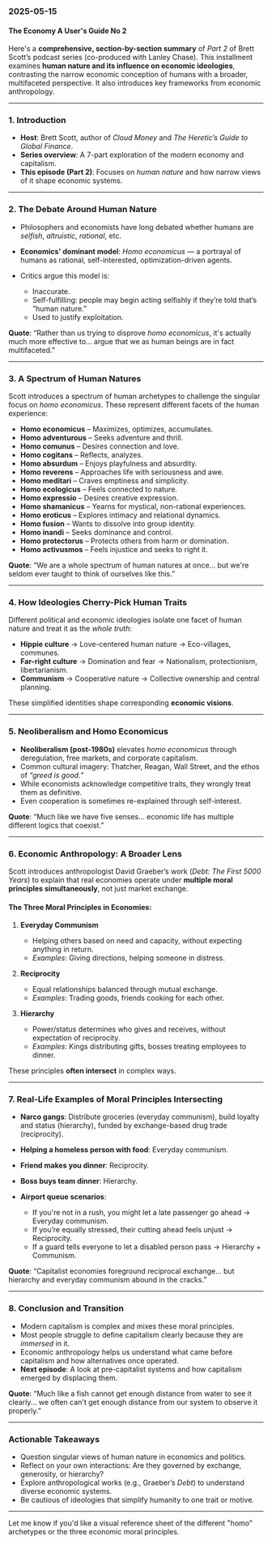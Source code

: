 ### 2025-05-15
#### The Economy A User's Guide No 2

Here's a **comprehensive, section-by-section summary** of *Part 2* of Brett Scott’s podcast series (co-produced with Lanley Chase). This installment examines **human nature and its influence on economic ideologies**, contrasting the narrow economic conception of humans with a broader, multifaceted perspective. It also introduces key frameworks from economic anthropology.

---

### **1. Introduction**

* **Host**: Brett Scott, author of *Cloud Money* and *The Heretic’s Guide to Global Finance*.
* **Series overview**: A 7-part exploration of the modern economy and capitalism.
* **This episode (Part 2)**: Focuses on *human nature* and how narrow views of it shape economic systems.

---

### **2. The Debate Around Human Nature**

* Philosophers and economists have long debated whether humans are *selfish*, *altruistic*, *rational*, etc.
* **Economics' dominant model**: *Homo economicus* — a portrayal of humans as rational, self-interested, optimization-driven agents.
* Critics argue this model is:

  * Inaccurate.
  * Self-fulfilling: people may begin acting selfishly if they’re told that’s “human nature.”
  * Used to justify exploitation.

**Quote**: “Rather than us trying to disprove *homo economicus*, it's actually much more effective to... argue that we as human beings are in fact multifaceted.”

---

### **3. A Spectrum of Human Natures**

Scott introduces a spectrum of human archetypes to challenge the singular focus on *homo economicus*. These represent different facets of the human experience:

* **Homo economicus** – Maximizes, optimizes, accumulates.
* **Homo adventurous** – Seeks adventure and thrill.
* **Homo comunus** – Desires connection and love.
* **Homo cogitans** – Reflects, analyzes.
* **Homo absurdum** – Enjoys playfulness and absurdity.
* **Homo reverens** – Approaches life with seriousness and awe.
* **Homo meditari** – Craves emptiness and simplicity.
* **Homo ecologicus** – Feels connected to nature.
* **Homo expressio** – Desires creative expression.
* **Homo shamanicus** – Yearns for mystical, non-rational experiences.
* **Homo eroticus** – Explores intimacy and relational dynamics.
* **Homo fusion** – Wants to dissolve into group identity.
* **Homo inandi** – Seeks dominance and control.
* **Homo protectorus** – Protects others from harm or domination.
* **Homo activusmos** – Feels injustice and seeks to right it.

**Quote**: “We are a whole spectrum of human natures at once... but we're seldom ever taught to think of ourselves like this.”

---

### **4. How Ideologies Cherry-Pick Human Traits**

Different political and economic ideologies isolate one facet of human nature and treat it as the *whole truth*:

* **Hippie culture** → Love-centered human nature → Eco-villages, communes.
* **Far-right culture** → Domination and fear → Nationalism, protectionism, libertarianism.
* **Communism** → Cooperative nature → Collective ownership and central planning.

These simplified identities shape corresponding **economic visions**.

---

### **5. Neoliberalism and Homo Economicus**

* **Neoliberalism (post-1980s)** elevates *homo economicus* through deregulation, free markets, and corporate capitalism.
* Common cultural imagery: Thatcher, Reagan, Wall Street, and the ethos of *“greed is good.”*
* While economists acknowledge competitive traits, they wrongly treat them as definitive.
* Even cooperation is sometimes re-explained through self-interest.

**Quote**: “Much like we have five senses... economic life has multiple different logics that coexist.”

---

### **6. Economic Anthropology: A Broader Lens**

Scott introduces anthropologist David Graeber’s work (*Debt: The First 5000 Years*) to explain that real economies operate under **multiple moral principles simultaneously**, not just market exchange.

#### The Three Moral Principles in Economies:

1. **Everyday Communism**

   * Helping others based on need and capacity, without expecting anything in return.
   * *Examples*: Giving directions, helping someone in distress.

2. **Reciprocity**

   * Equal relationships balanced through mutual exchange.
   * *Examples*: Trading goods, friends cooking for each other.

3. **Hierarchy**

   * Power/status determines who gives and receives, without expectation of reciprocity.
   * *Examples*: Kings distributing gifts, bosses treating employees to dinner.

These principles **often intersect** in complex ways.

---

### **7. Real-Life Examples of Moral Principles Intersecting**

* **Narco gangs**: Distribute groceries (everyday communism), build loyalty and status (hierarchy), funded by exchange-based drug trade (reciprocity).
* **Helping a homeless person with food**: Everyday communism.
* **Friend makes you dinner**: Reciprocity.
* **Boss buys team dinner**: Hierarchy.
* **Airport queue scenarios**:

  * If you're not in a rush, you might let a late passenger go ahead → Everyday communism.
  * If you’re equally stressed, their cutting ahead feels unjust → Reciprocity.
  * If a guard tells everyone to let a disabled person pass → Hierarchy + Communism.

**Quote**: “Capitalist economies foreground reciprocal exchange... but hierarchy and everyday communism abound in the cracks.”

---

### **8. Conclusion and Transition**

* Modern capitalism is complex and mixes these moral principles.
* Most people struggle to define capitalism clearly because they are *immersed* in it.
* Economic anthropology helps us understand what came before capitalism and how alternatives once operated.
* **Next episode**: A look at pre-capitalist systems and how capitalism emerged by displacing them.

**Quote**: “Much like a fish cannot get enough distance from water to see it clearly... we often can't get enough distance from our system to observe it properly.”

---

### **Actionable Takeaways**

* Question singular views of human nature in economics and politics.
* Reflect on your own interactions: Are they governed by exchange, generosity, or hierarchy?
* Explore anthropological works (e.g., Graeber’s *Debt*) to understand diverse economic systems.
* Be cautious of ideologies that simplify humanity to one trait or motive.

---

Let me know if you'd like a visual reference sheet of the different "homo" archetypes or the three economic moral principles.


